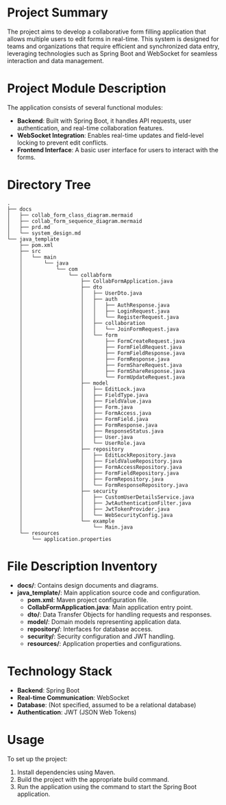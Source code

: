 # Project Summary
The project aims to develop a collaborative form filling application that allows multiple users to edit forms in real-time. This system is designed for teams and organizations that require efficient and synchronized data entry, leveraging technologies such as Spring Boot and WebSocket for seamless interaction and data management.

# Project Module Description
The application consists of several functional modules:
- **Backend**: Built with Spring Boot, it handles API requests, user authentication, and real-time collaboration features.
- **WebSocket Integration**: Enables real-time updates and field-level locking to prevent edit conflicts.
- **Frontend Interface**: A basic user interface for users to interact with the forms.

# Directory Tree
```
.
├── docs
│   ├── collab_form_class_diagram.mermaid
│   ├── collab_form_sequence_diagram.mermaid
│   ├── prd.md
│   └── system_design.md
└── java_template
    ├── pom.xml
    ├── src
    │   └── main
    │       └── java
    │           └── com
    │               └── collabform
    │                   ├── CollabFormApplication.java
    │                   ├── dto
    │                   │   ├── UserDto.java
    │                   │   ├── auth
    │                   │   │   ├── AuthResponse.java
    │                   │   │   ├── LoginRequest.java
    │                   │   │   └── RegisterRequest.java
    │                   │   ├── collaboration
    │                   │   │   └── JoinFormRequest.java
    │                   │   └── form
    │                   │       ├── FormCreateRequest.java
    │                   │       ├── FormFieldRequest.java
    │                   │       ├── FormFieldResponse.java
    │                   │       ├── FormResponse.java
    │                   │       ├── FormShareRequest.java
    │                   │       ├── FormShareResponse.java
    │                   │       └── FormUpdateRequest.java
    │                   ├── model
    │                   │   ├── EditLock.java
    │                   │   ├── FieldType.java
    │                   │   ├── FieldValue.java
    │                   │   ├── Form.java
    │                   │   ├── FormAccess.java
    │                   │   ├── FormField.java
    │                   │   ├── FormResponse.java
    │                   │   ├── ResponseStatus.java
    │                   │   ├── User.java
    │                   │   └── UserRole.java
    │                   ├── repository
    │                   │   ├── EditLockRepository.java
    │                   │   ├── FieldValueRepository.java
    │                   │   ├── FormAccessRepository.java
    │                   │   ├── FormFieldRepository.java
    │                   │   ├── FormRepository.java
    │                   │   └── FormResponseRepository.java
    │                   ├── security
    │                   │   ├── CustomUserDetailsService.java
    │                   │   ├── JwtAuthenticationFilter.java
    │                   │   ├── JwtTokenProvider.java
    │                   │   └── WebSecurityConfig.java
    │                   └── example
    │                       └── Main.java
    └── resources
        └── application.properties
```

# File Description Inventory
- **docs/**: Contains design documents and diagrams.
- **java_template/**: Main application source code and configuration.
  - **pom.xml**: Maven project configuration file.
  - **CollabFormApplication.java**: Main application entry point.
  - **dto/**: Data Transfer Objects for handling requests and responses.
  - **model/**: Domain models representing application data.
  - **repository/**: Interfaces for database access.
  - **security/**: Security configuration and JWT handling.
  - **resources/**: Application properties and configurations.

# Technology Stack
- **Backend**: Spring Boot
- **Real-time Communication**: WebSocket
- **Database**: (Not specified, assumed to be a relational database)
- **Authentication**: JWT (JSON Web Tokens)

# Usage
To set up the project:
1. Install dependencies using Maven.
2. Build the project with the appropriate build command.
3. Run the application using the command to start the Spring Boot application.
